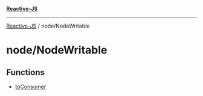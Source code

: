 [**Reactive-JS**](../../README.md)

***

[Reactive-JS](../../README.md) / node/NodeWritable

# node/NodeWritable

## Functions

- [toConsumer](functions/toConsumer.md)
